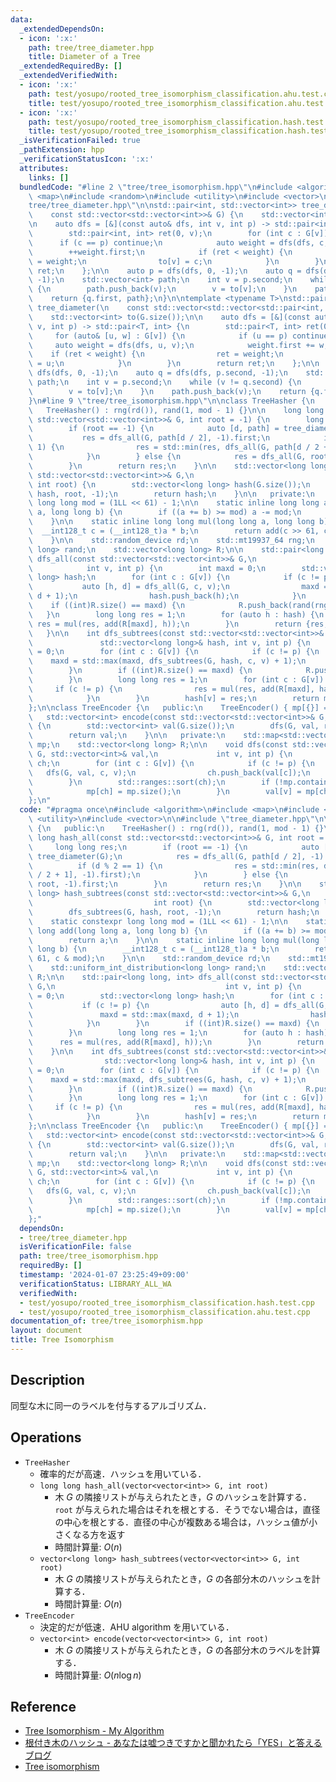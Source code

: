 ```yaml
---
data:
  _extendedDependsOn:
  - icon: ':x:'
    path: tree/tree_diameter.hpp
    title: Diameter of a Tree
  _extendedRequiredBy: []
  _extendedVerifiedWith:
  - icon: ':x:'
    path: test/yosupo/rooted_tree_isomorphism_classification.ahu.test.cpp
    title: test/yosupo/rooted_tree_isomorphism_classification.ahu.test.cpp
  - icon: ':x:'
    path: test/yosupo/rooted_tree_isomorphism_classification.hash.test.cpp
    title: test/yosupo/rooted_tree_isomorphism_classification.hash.test.cpp
  _isVerificationFailed: true
  _pathExtension: hpp
  _verificationStatusIcon: ':x:'
  attributes:
    links: []
  bundledCode: "#line 2 \"tree/tree_isomorphism.hpp\"\n#include <algorithm>\n#include\
    \ <map>\n#include <random>\n#include <utility>\n#include <vector>\n\n#line 5 \"\
    tree/tree_diameter.hpp\"\n\nstd::pair<int, std::vector<int>> tree_diameter(\n\
    \    const std::vector<std::vector<int>>& G) {\n    std::vector<int> to(G.size());\n\
    \n    auto dfs = [&](const auto& dfs, int v, int p) -> std::pair<int, int> {\n\
    \        std::pair<int, int> ret(0, v);\n        for (int c : G[v]) {\n      \
    \      if (c == p) continue;\n            auto weight = dfs(dfs, c, v);\n    \
    \        ++weight.first;\n            if (ret < weight) {\n                ret\
    \ = weight;\n                to[v] = c;\n            }\n        }\n        return\
    \ ret;\n    };\n\n    auto p = dfs(dfs, 0, -1);\n    auto q = dfs(dfs, p.second,\
    \ -1);\n    std::vector<int> path;\n    int v = p.second;\n    while (v != q.second)\
    \ {\n        path.push_back(v);\n        v = to[v];\n    }\n    path.push_back(v);\n\
    \    return {q.first, path};\n}\n\ntemplate <typename T>\nstd::pair<T, std::vector<int>>\
    \ tree_diameter(\n    const std::vector<std::vector<std::pair<int, T>>>& G) {\n\
    \    std::vector<int> to(G.size());\n\n    auto dfs = [&](const auto& dfs, int\
    \ v, int p) -> std::pair<T, int> {\n        std::pair<T, int> ret(0, v);\n   \
    \     for (auto& [u, w] : G[v]) {\n            if (u == p) continue;\n       \
    \     auto weight = dfs(dfs, u, v);\n            weight.first += w;\n        \
    \    if (ret < weight) {\n                ret = weight;\n                to[v]\
    \ = u;\n            }\n        }\n        return ret;\n    };\n\n    auto p =\
    \ dfs(dfs, 0, -1);\n    auto q = dfs(dfs, p.second, -1);\n    std::vector<int>\
    \ path;\n    int v = p.second;\n    while (v != q.second) {\n        path.push_back(v);\n\
    \        v = to[v];\n    }\n    path.push_back(v);\n    return {q.first, path};\n\
    }\n#line 9 \"tree/tree_isomorphism.hpp\"\n\nclass TreeHasher {\n   public:\n \
    \   TreeHasher() : rng(rd()), rand(1, mod - 1) {}\n\n    long long hash_all(const\
    \ std::vector<std::vector<int>>& G, int root = -1) {\n        long long res;\n\
    \        if (root == -1) {\n            auto [d, path] = tree_diameter(G);\n \
    \           res = dfs_all(G, path[d / 2], -1).first;\n            if (d % 2 ==\
    \ 1) {\n                res = std::min(res, dfs_all(G, path[d / 2 + 1], -1).first);\n\
    \            }\n        } else {\n            res = dfs_all(G, root, -1).first;\n\
    \        }\n        return res;\n    }\n\n    std::vector<long long> hash_subtrees(const\
    \ std::vector<std::vector<int>>& G,\n                                        \
    \ int root) {\n        std::vector<long long> hash(G.size());\n        dfs_subtrees(G,\
    \ hash, root, -1);\n        return hash;\n    }\n\n   private:\n    static constexpr\
    \ long long mod = (1LL << 61) - 1;\n\n    static inline long long add(long long\
    \ a, long long b) {\n        if ((a += b) >= mod) a -= mod;\n        return a;\n\
    \    }\n\n    static inline long long mul(long long a, long long b) {\n      \
    \  __int128_t c = (__int128_t)a * b;\n        return add(c >> 61, c & mod);\n\
    \    }\n\n    std::random_device rd;\n    std::mt19937_64 rng;\n    std::uniform_int_distribution<long\
    \ long> rand;\n    std::vector<long long> R;\n\n    std::pair<long long, int>\
    \ dfs_all(const std::vector<std::vector<int>>& G,\n                          \
    \            int v, int p) {\n        int maxd = 0;\n        std::vector<long\
    \ long> hash;\n        for (int c : G[v]) {\n            if (c != p) {\n     \
    \           auto [h, d] = dfs_all(G, c, v);\n                maxd = std::max(maxd,\
    \ d + 1);\n                hash.push_back(h);\n            }\n        }\n    \
    \    if ((int)R.size() == maxd) {\n            R.push_back(rand(rng));\n     \
    \   }\n        long long res = 1;\n        for (auto h : hash) {\n           \
    \ res = mul(res, add(R[maxd], h));\n        }\n        return {res, maxd};\n \
    \   }\n\n    int dfs_subtrees(const std::vector<std::vector<int>>& G,\n      \
    \               std::vector<long long>& hash, int v, int p) {\n        int maxd\
    \ = 0;\n        for (int c : G[v]) {\n            if (c != p) {\n            \
    \    maxd = std::max(maxd, dfs_subtrees(G, hash, c, v) + 1);\n            }\n\
    \        }\n        if ((int)R.size() == maxd) {\n            R.push_back(rand(rng));\n\
    \        }\n        long long res = 1;\n        for (int c : G[v]) {\n       \
    \     if (c != p) {\n                res = mul(res, add(R[maxd], hash[c]));\n\
    \            }\n        }\n        hash[v] = res;\n        return maxd;\n    }\n\
    };\n\nclass TreeEncoder {\n   public:\n    TreeEncoder() { mp[{}] = 0; }\n\n \
    \   std::vector<int> encode(const std::vector<std::vector<int>>& G, int root)\
    \ {\n        std::vector<int> val(G.size());\n        dfs(G, val, root, -1);\n\
    \        return val;\n    }\n\n   private:\n    std::map<std::vector<int>, int>\
    \ mp;\n    std::vector<long long> R;\n\n    void dfs(const std::vector<std::vector<int>>&\
    \ G, std::vector<int>& val,\n             int v, int p) {\n        std::vector<int>\
    \ ch;\n        for (int c : G[v]) {\n            if (c != p) {\n             \
    \   dfs(G, val, c, v);\n                ch.push_back(val[c]);\n            }\n\
    \        }\n        std::ranges::sort(ch);\n        if (!mp.contains(ch)) {\n\
    \            mp[ch] = mp.size();\n        }\n        val[v] = mp[ch];\n    }\n\
    };\n"
  code: "#pragma once\n#include <algorithm>\n#include <map>\n#include <random>\n#include\
    \ <utility>\n#include <vector>\n\n#include \"tree_diameter.hpp\"\n\nclass TreeHasher\
    \ {\n   public:\n    TreeHasher() : rng(rd()), rand(1, mod - 1) {}\n\n    long\
    \ long hash_all(const std::vector<std::vector<int>>& G, int root = -1) {\n   \
    \     long long res;\n        if (root == -1) {\n            auto [d, path] =\
    \ tree_diameter(G);\n            res = dfs_all(G, path[d / 2], -1).first;\n  \
    \          if (d % 2 == 1) {\n                res = std::min(res, dfs_all(G, path[d\
    \ / 2 + 1], -1).first);\n            }\n        } else {\n            res = dfs_all(G,\
    \ root, -1).first;\n        }\n        return res;\n    }\n\n    std::vector<long\
    \ long> hash_subtrees(const std::vector<std::vector<int>>& G,\n              \
    \                           int root) {\n        std::vector<long long> hash(G.size());\n\
    \        dfs_subtrees(G, hash, root, -1);\n        return hash;\n    }\n\n   private:\n\
    \    static constexpr long long mod = (1LL << 61) - 1;\n\n    static inline long\
    \ long add(long long a, long long b) {\n        if ((a += b) >= mod) a -= mod;\n\
    \        return a;\n    }\n\n    static inline long long mul(long long a, long\
    \ long b) {\n        __int128_t c = (__int128_t)a * b;\n        return add(c >>\
    \ 61, c & mod);\n    }\n\n    std::random_device rd;\n    std::mt19937_64 rng;\n\
    \    std::uniform_int_distribution<long long> rand;\n    std::vector<long long>\
    \ R;\n\n    std::pair<long long, int> dfs_all(const std::vector<std::vector<int>>&\
    \ G,\n                                      int v, int p) {\n        int maxd\
    \ = 0;\n        std::vector<long long> hash;\n        for (int c : G[v]) {\n \
    \           if (c != p) {\n                auto [h, d] = dfs_all(G, c, v);\n \
    \               maxd = std::max(maxd, d + 1);\n                hash.push_back(h);\n\
    \            }\n        }\n        if ((int)R.size() == maxd) {\n            R.push_back(rand(rng));\n\
    \        }\n        long long res = 1;\n        for (auto h : hash) {\n      \
    \      res = mul(res, add(R[maxd], h));\n        }\n        return {res, maxd};\n\
    \    }\n\n    int dfs_subtrees(const std::vector<std::vector<int>>& G,\n     \
    \                std::vector<long long>& hash, int v, int p) {\n        int maxd\
    \ = 0;\n        for (int c : G[v]) {\n            if (c != p) {\n            \
    \    maxd = std::max(maxd, dfs_subtrees(G, hash, c, v) + 1);\n            }\n\
    \        }\n        if ((int)R.size() == maxd) {\n            R.push_back(rand(rng));\n\
    \        }\n        long long res = 1;\n        for (int c : G[v]) {\n       \
    \     if (c != p) {\n                res = mul(res, add(R[maxd], hash[c]));\n\
    \            }\n        }\n        hash[v] = res;\n        return maxd;\n    }\n\
    };\n\nclass TreeEncoder {\n   public:\n    TreeEncoder() { mp[{}] = 0; }\n\n \
    \   std::vector<int> encode(const std::vector<std::vector<int>>& G, int root)\
    \ {\n        std::vector<int> val(G.size());\n        dfs(G, val, root, -1);\n\
    \        return val;\n    }\n\n   private:\n    std::map<std::vector<int>, int>\
    \ mp;\n    std::vector<long long> R;\n\n    void dfs(const std::vector<std::vector<int>>&\
    \ G, std::vector<int>& val,\n             int v, int p) {\n        std::vector<int>\
    \ ch;\n        for (int c : G[v]) {\n            if (c != p) {\n             \
    \   dfs(G, val, c, v);\n                ch.push_back(val[c]);\n            }\n\
    \        }\n        std::ranges::sort(ch);\n        if (!mp.contains(ch)) {\n\
    \            mp[ch] = mp.size();\n        }\n        val[v] = mp[ch];\n    }\n\
    };"
  dependsOn:
  - tree/tree_diameter.hpp
  isVerificationFile: false
  path: tree/tree_isomorphism.hpp
  requiredBy: []
  timestamp: '2024-01-07 23:25:49+09:00'
  verificationStatus: LIBRARY_ALL_WA
  verifiedWith:
  - test/yosupo/rooted_tree_isomorphism_classification.hash.test.cpp
  - test/yosupo/rooted_tree_isomorphism_classification.ahu.test.cpp
documentation_of: tree/tree_isomorphism.hpp
layout: document
title: Tree Isomorphism
---
```


## Description

同型な木に同一のラベルを付与するアルゴリズム．

## Operations

- `TreeHasher`
    - 確率的だが高速．ハッシュを用いている．
    - `long long hash_all(vector<vector<int>> G, int root)`
        - 木 $G$ の隣接リストが与えられたとき，$G$ のハッシュを計算する．`root` が与えられた場合はそれを根とする．そうでない場合は，直径の中心を根とする．直径の中心が複数ある場合は，ハッシュ値が小さくなる方を返す
        - 時間計算量: $O(n)$
    - `vector<long long> hash_subtrees(vector<vector<int>> G, int root)`
        - 木 $G$ の隣接リストが与えられたとき，$G$ の各部分木のハッシュを計算する．
        - 時間計算量: $O(n)$
- `TreeEncoder`
    - 決定的だが低速．AHU algorithm を用いている．
    - `vector<int> encode(vector<vector<int>> G, int root)`
        - 木 $G$ の隣接リストが与えられたとき，$G$ の各部分木のラベルを計算する．
        - 時間計算量: $O(n\log n)$


## Reference

- [Tree Isomorphism - My Algorithm](https://kopricky.github.io/code/Graph/tree_isomorphism.html)
- [根付き木のハッシュ - あなたは嘘つきですかと聞かれたら「YES」と答えるブログ](https://snuke.hatenablog.com/entry/2017/02/03/054210)
- [Tree isomorphism](https://logic.pdmi.ras.ru/~smal/files/smal_jass08_slides.pdf)